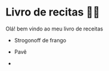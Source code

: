 # Livro de recitas :man_cook:

Olá! bem vindo ao meu livro de receitas

- Strogonoff de frango

- Pavê
- 
